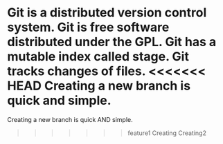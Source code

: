Git is a distributed version control system.
Git is free software distributed under the GPL.
Git has a mutable index called stage.
Git tracks changes of files.
<<<<<<< HEAD
Creating a new branch is quick and simple.
=======
Creating a new branch is quick AND simple.
>>>>>>> feature1
Creating
Creating2
